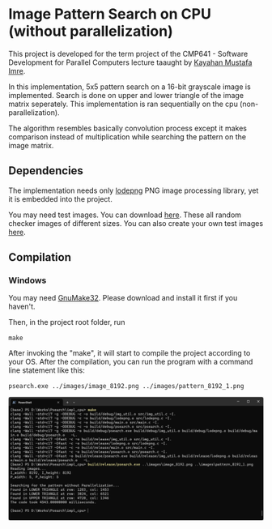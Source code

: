 # Image Pattern Search on CPU (without parallelization)

This project is developed for the term project of the CMP641 - Software Development for Parallel Computers lecture taaught by [Kayahan Mustafa Imre](https://web.cs.hacettepe.edu.tr/~kimre/).

In this implementation, 5x5 pattern search on a 16-bit grayscale image is implemented. Search is done on upper and lower triangle of the image matrix seperately. This implementation is ran sequentially on the cpu (non-parallelization).

The algorithm resembles basically convolution process except it makes comparison instead of multiplication while searching the pattern on the image matrix.

## Dependencies

The implementation needs only [lodepng](https://lodev.org/lodepng/) PNG image processing library, yet it is embedded into the project.

You may need test images. You can download [here](https://drive.google.com/file/d/14GBRgUel3fOdJVDOdlZ3HJh3_1vUsWZt/view?usp=sharing). These all random checker images of different sizes. You can also create your own test images [here](https://onlinetools.com/image/generate-random-image).

## Compilation
### Windows
You may need [GnuMake32](https://gnuwin32.sourceforge.net/downlinks/make.php). Please download and install it first if you haven't.

Then, in the project root folder, run

```
make
```

After invoking the "make", it will start to compile the project according to your OS. After the compilation, you can run the program with a command line statement like this:

```
psearch.exe ../images/image_8192.png ../images/pattern_8192_1.png
```

<img src="/assets/images/impl_cpu_ss_1.png" alt="Pattern search implementation running on Windows" style="width:%75;" target="_blank"/>

